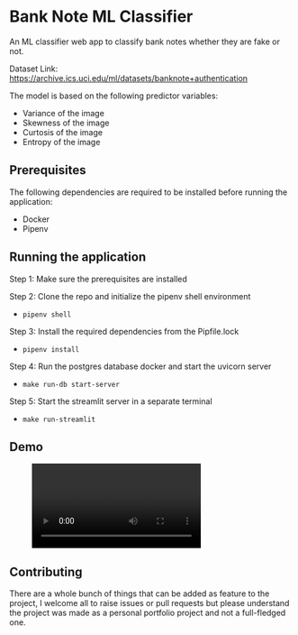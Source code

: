 # Bank Note ML Classifier

An ML classifier web app to classify bank notes whether they are fake or not.

Dataset Link: https://archive.ics.uci.edu/ml/datasets/banknote+authentication

 The model is based on the following predictor variables:
 + Variance of the image
 + Skewness of the image
 + Curtosis of the image
 + Entropy of the image
 
 ## Prerequisites
 The following dependencies are required to be installed before running the application:
 + Docker
 + Pipenv
 
 ## Running the application
 
 Step 1: Make sure the prerequisites are installed
 
 Step 2: Clone the repo and initialize the pipenv shell environment
  + ```pipenv shell```
  
 Step 3: Install the required dependencies from the Pipfile.lock
  + ```pipenv install```
  
 Step 4: Run the postgres database docker and start the uvicorn server
  + ```make run-db start-server```
 
 Step 5: Start the streamlit server in a separate terminal
  + ```make run-streamlit```
  
 ## Demo
 
 <figure class="video_container">
  <video controls="true" allowfullscreen="true">
    <source src="./demo.mp4" type="video/mp4">
  </video>
</figure>
 
 ## Contributing
 
 There are a whole bunch of things that can be added as feature to the project, I welcome all to raise issues or pull requests but please understand the project was made as a personal portfolio project and not a full-fledged one.
